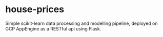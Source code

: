 # house-prices
Simple scikit-learn data processing and modelling pipeline, deployed on GCP AppEngine as a RESTful api using Flask.
